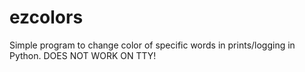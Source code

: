 # ezcolors
Simple program to change color of specific words in prints/logging in Python. DOES NOT WORK ON TTY!
